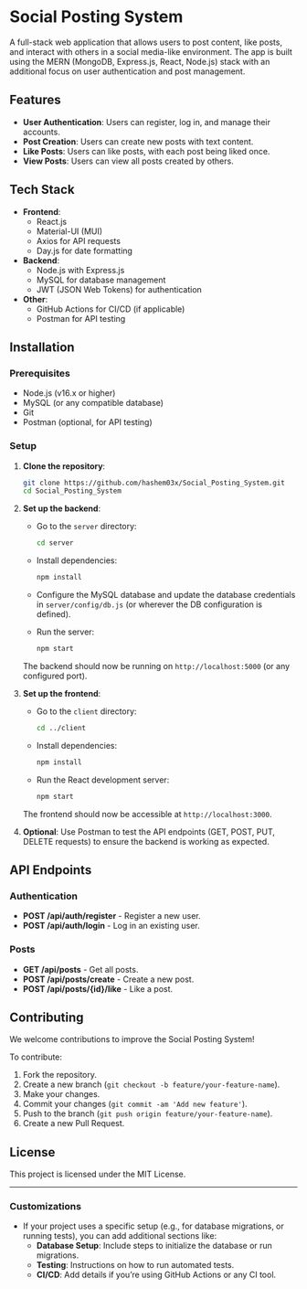 

# Social Posting System

A full-stack web application that allows users to post content, like posts, and interact with others in a social media-like environment. The app is built using the MERN (MongoDB, Express.js, React, Node.js) stack with an additional focus on user authentication and post management.

## Features

- **User Authentication**: Users can register, log in, and manage their accounts.
- **Post Creation**: Users can create new posts with text content.
- **Like Posts**: Users can like posts, with each post being liked once.
- **View Posts**: Users can view all posts created by others.

## Tech Stack

- **Frontend**:
  - React.js
  - Material-UI (MUI)
  - Axios for API requests
  - Day.js for date formatting
- **Backend**:
  - Node.js with Express.js
  - MySQL for database management
  - JWT (JSON Web Tokens) for authentication
- **Other**:
  - GitHub Actions for CI/CD (if applicable)
  - Postman for API testing

## Installation

### Prerequisites

- Node.js (v16.x or higher)
- MySQL (or any compatible database)
- Git
- Postman (optional, for API testing)

### Setup

1. **Clone the repository**:

   ```bash
   git clone https://github.com/hashem03x/Social_Posting_System.git
   cd Social_Posting_System
   ```

2. **Set up the backend**:

   - Go to the `server` directory:
   
     ```bash
     cd server
     ```

   - Install dependencies:

     ```bash
     npm install
     ```

   - Configure the MySQL database and update the database credentials in `server/config/db.js` (or wherever the DB configuration is defined).
   
   - Run the server:

     ```bash
     npm start
     ```

   The backend should now be running on `http://localhost:5000` (or any configured port).

3. **Set up the frontend**:

   - Go to the `client` directory:
   
     ```bash
     cd ../client
     ```

   - Install dependencies:

     ```bash
     npm install
     ```

   - Run the React development server:

     ```bash
     npm start
     ```

   The frontend should now be accessible at `http://localhost:3000`.

4. **Optional**: Use Postman to test the API endpoints (GET, POST, PUT, DELETE requests) to ensure the backend is working as expected.

## API Endpoints

### Authentication
- **POST /api/auth/register** - Register a new user.
- **POST /api/auth/login** - Log in an existing user.
  
### Posts
- **GET /api/posts** - Get all posts.
- **POST /api/posts/create** - Create a new post.
- **POST /api/posts/{id}/like** - Like a post.

## Contributing

We welcome contributions to improve the Social Posting System!

To contribute:

1. Fork the repository.
2. Create a new branch (`git checkout -b feature/your-feature-name`).
3. Make your changes.
4. Commit your changes (`git commit -am 'Add new feature'`).
5. Push to the branch (`git push origin feature/your-feature-name`).
6. Create a new Pull Request.

## License

This project is licensed under the MIT License.

---

### Customizations

- If your project uses a specific setup (e.g., for database migrations, or running tests), you can add additional sections like:
  - **Database Setup**: Include steps to initialize the database or run migrations.
  - **Testing**: Instructions on how to run automated tests.
  - **CI/CD**: Add details if you’re using GitHub Actions or any CI tool.
